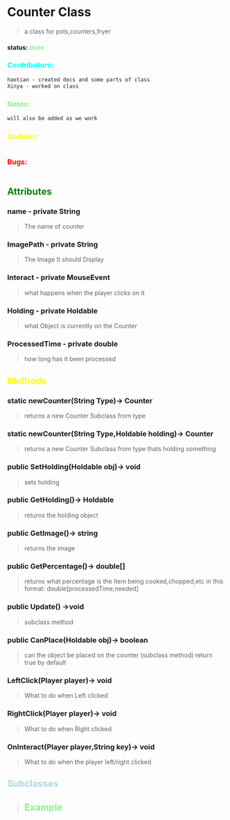 # Counter Class 
> a class for pots,counters,fryer
#### status: <span style="color:lightgreen;">done</span>
### <span style="color:cyan;">Contributors:</span>
<!--put your names here between the ``` if you worked on it, and put what you did-->
```diff 
haotian - created docs and some parts of class
Xinya - worked on class
```
### <span style="color:lightgreen;">Notes:</span>
```diff
will also be added as we work
```
### <span style="color:yellow;">Updates:</span>
```diff

```
### <span style="color:red;">Bugs:</span>
```diff

```
## <span style="color:green;">Attributes</span>

### **name** - private String
>The name of counter

### **ImagePath** - private String
>The Image It should Display


### **Interact** - private MouseEvent
>what happens when the player clicks on it

### **Holding** - private Holdable 
>what Object is currently on the Counter

### **ProcessedTime** - private double 
>how long has it been processed


## <span style="color:yellow;">Methods</span>

### **static newCounter(String Type)**-> Counter
>returns a new Counter Subclass from type

### **static newCounter(String Type,Holdable holding)**-> Counter
>returns a new Counter Subclass from type thats holding something

### **public SetHolding(Holdable obj)**-> void
>sets holding
### **public GetHolding()**-> Holdable
>returns the holding object

### **public GetImage()**-> string
>returns the image

### **public GetPercentage()**-> double[]
>returns what percentage is the item being cooked,chopped,etc in this format: double[processedTime,needed] 

### **public Update()** ->void
>subclass method

### **public CanPlace(Holdable obj)**-> boolean
>can the object be placed on the counter (subclass method) return true by default

### **LeftClick(Player player)**-> void
>What to do when Left clicked 

### **RightClick(Player player)**-> void
>What to do when Right clicked 

### **OnInteract(Player player,String key)**-> void
>What to do when the player left/right clicked 


## <span style="color:lightblue;">Subclasses</span>
> ## <span style="color:lightgreen;">Example</span>   
```java 
```